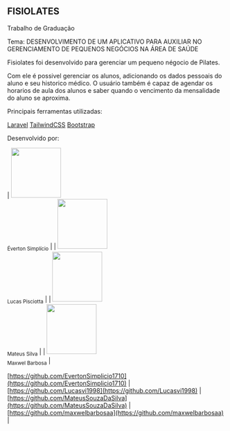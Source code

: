 ## FISIOLATES

Trabalho de Graduação 

Tema: DESENVOLVIMENTO DE UM APLICATIVO PARA AUXILIAR NO GERENCIAMENTO DE PEQUENOS NEGÓCIOS NA ÁREA DE SAÚDE

Fisiolates foi desenvolvido para gerenciar um pequeno négocio de Pilates.

Com ele é possivel gerenciar os alunos, adicionando os dados pessoais do aluno e seu historico médico. O usuário também é capaz de agendar os horarios de aula dos alunos e saber quando o vencimento da mensalidade do aluno se aproxima.

Principais ferramentas utilizadas:

[Laravel](https://laravel.com/docs/11.x)
[TailwindCSS](https://tailwindcss.com/)
[Bootstrap](https://getbootstrap.com/)

Desenvolvido por:

|  <img loading="lazy" src="https://avatars.githubusercontent.com/u/141969632?v=4" width=115><br><sub>Éverton Simplício</sub> | 
 | <img loading="lazy" src="https://avatars.githubusercontent.com/u/103540716?v=4" width=115><br><sub>Lucas Pisciotta</sub> | 
 | <img loading="lazy" src="https://avatars.githubusercontent.com/u/69120373?v=4" width=115><br><sub>Mateus Silva</sub> |
 | <img loading="lazy" src="https://avatars.githubusercontent.com/u/80491448?v=4" width=115><br><sub>Maxwel Barbosa</sub> |

 [https://github.com/EvertonSimplicio1710](https://github.com/EvertonSimplicio1710) | 
 [https://github.com/Lucasvi1998](https://github.com/Lucasvi1998) | 
 [https://github.com/MateusSouzaDaSilva](https://github.com/MateusSouzaDaSilva) |
 [https://github.com/maxwelbarbosaa](https://github.com/maxwelbarbosaa) |
